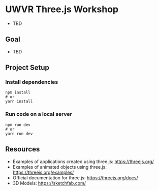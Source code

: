 # UWVR Three.js Workshop

- TBD

## Goal

- TBD

## Project Setup

### Install dependencies

```
npm install
# or
yarn install
```

### Run code on a local server

```
npm run dev
# or
yarn run dev
```

## Resources

- Examples of applications created using three.js: https://threejs.org/
- Examples of animated objects using three.js: https://threejs.org/examples/
- Official documentation for three.js: https://threejs.org/docs/
- 3D Models: https://sketchfab.com/
